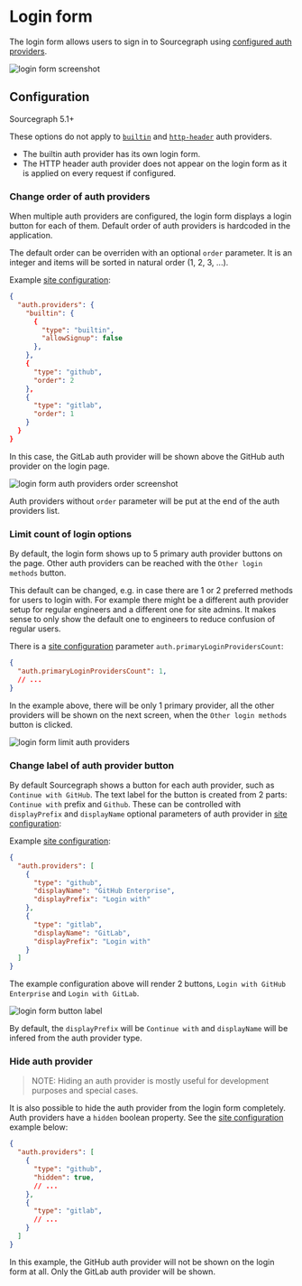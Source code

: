 # Login form

The login form allows users to sign in to Sourcegraph using [configured auth providers](./index.md). 

<img alt="login form screenshot" src="https://sourcegraphstatic.com/docs/images/administration/auth/login_form.png" class="screenshot">

## Configuration

<span class="badge badge-note">Sourcegraph 5.1+</span>

These options do not apply to [`builtin`](./index.md#builtin-password-authentication) and 
[`http-header`](./index.md#http-authentication-proxies) auth providers.
- The builtin auth provider has its own login form.
- The HTTP header auth provider does not appear on the login form as it is applied on every request if configured.

### Change order of auth providers

When multiple auth providers are configured, the login form displays a login button for each of them. Default order 
of auth providers is hardcoded in the application.

The default order can be overriden with an optional `order` parameter. It is an integer and items 
will be sorted in natural order (1, 2, 3, ...). 

Example [site configuration](../config/site_config.md):
```json
{
  "auth.providers": {
    "builtin": {
      {
        "type": "builtin",
        "allowSignup": false
      },
    },
    {
      "type": "github",
      "order": 2
    },
    {
      "type": "gitlab",
      "order": 1
    }
  }
}
```

In this case, the GitLab auth provider will be shown above the GitHub auth provider on the login page.

<img alt="login form auth providers order screenshot" src="https://sourcegraphstatic.com/docs/images/administration/auth/login_form_order.png" class="screenshot">

Auth providers without `order` parameter will be put at the end of the auth providers list.

### Limit count of login options

By default, the login form shows up to 5 primary auth provider buttons on the page. Other auth providers can be reached 
with the `Other login methods` button.

This default can be changed, e.g. in case there are 1 or 2 preferred methods for users to login with. 
For example there might be a different auth provider setup for regular engineers and a different one for site admins. 
It makes sense to only show the default one to engineers to reduce confusion of regular users. 

There is a [site configuration](../config/site_config.md) parameter `auth.primaryLoginProvidersCount`:
```json
{
  "auth.primaryLoginProvidersCount": 1,
  // ...
}
```

In the example above, there will be only 1 primary provider, all the other providers will be shown on the next screen, 
when the `Other login methods` button is clicked.

<img alt="login form limit auth providers" src="https://sourcegraphstatic.com/docs/images/administration/auth/login_form_limit.png" class="screenshot">

### Change label of auth provider button

By default Sourcegraph shows a button for each auth provider, such as `Continue with GitHub`. The text label for the button 
is created from 2 parts: `Continue with` prefix and `Github`. These can be controlled with `displayPrefix` and `displayName` 
optional parameters of auth provider in [site configuration](../config/site_config.md):

Example [site configuration](../config/site_config.md):
```json
{
  "auth.providers": [
    {
      "type": "github",
      "displayName": "GitHub Enterprise",
      "displayPrefix": "Login with"
    },
    {
      "type": "gitlab",
      "displayName": "GitLab",
      "displayPrefix": "Login with"
    }
  ]
}
```

The example configuration above will render 2 buttons, `Login with GitHub Enterprise` and `Login with GitLab`.

<img alt="login form button label" src="https://sourcegraphstatic.com/docs/images/administration/auth/login_form_label.png" class="screenshot">

By default, the `displayPrefix` will be `Continue with` and `displayName` will be infered from the auth provider type.

### Hide auth provider

> NOTE: Hiding an auth provider is mostly useful for development purposes and special cases.

It is also possible to hide the auth provider from the login form completely. Auth providers have a `hidden` boolean property. 
See the [site configuration](../config/site_config.md) example below:
```json
{
  "auth.providers": [
    {
      "type": "github",
      "hidden": true,
      // ...
    },
    {
      "type": "gitlab",
      // ...
    }
  ]
}
```

In this example, the GitHub auth provider will not be shown on the login form at all. Only the GitLab auth provider will be shown. 
